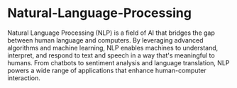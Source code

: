 # Natural-Language-Processing
Natural Language Processing (NLP) is a field of AI that bridges the gap between human language and computers. By leveraging advanced algorithms and machine learning, NLP enables machines to understand, interpret, and respond to text and speech in a way that's meaningful to humans. From chatbots to sentiment analysis and language translation, NLP powers a wide range of applications that enhance human-computer interaction.
